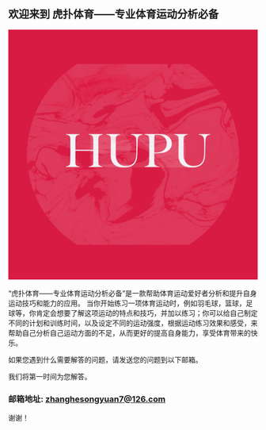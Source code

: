 ## 欢迎来到 虎扑体育——专业体育运动分析必备

![Image](icon-1024.png)


“虎扑体育——专业体育运动分析必备”是一款帮助体育运动爱好者分析和提升自身运动技巧和能力的应用。
当你开始练习一项体育运动时，例如羽毛球，篮球，足球等，你肯定会想要了解这项运动的特点和技巧，并加以练习；你可以给自己制定不同的计划和训练时间，以及设定不同的运动强度，根据运动练习效果和感受，来帮助自己分析自己运动方面的不足，从而更好的提高自身能力，享受体育带来的快乐。


如果您遇到什么需要解答的问题，请发送您的问题到以下邮箱。

我们将第一时间为您解答。

### 邮箱地址: zhanghesongyuan7@126.com

谢谢！
